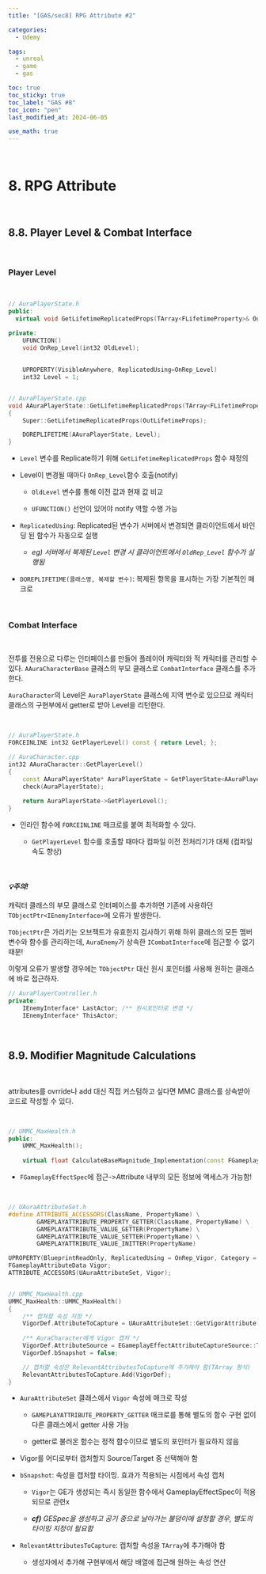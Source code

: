 ```yaml
---
title: "[GAS/sec8] RPG Attribute #2"

categories:
  - Udemy

tags:
  - unreal
  - game
  - gas

toc: true
toc_sticky: true
toc_label: "GAS #8"
toc_icon: "pen"
last_modified_at: 2024-06-05

use_math: true
---
```


<br>

# **8. RPG Attribute**

<br>

## **8.8. Player Level & Combat Interface**

<br>

### **Player Level**

<br>

```c++
// AuraPlayerState.h
public:
  virtual void GetLifetimeReplicatedProps(TArray<FLifetimeProperty>& OutLifetimeProps) const override;

private:
  	UFUNCTION()
	void OnRep_Level(int32 OldLevel);
	
	
	UPROPERTY(VisibleAnywhere, ReplicatedUsing=OnRep_Level)
	int32 Level = 1;


// AuraPlayerState.cpp
void AAuraPlayerState::GetLifetimeReplicatedProps(TArray<FLifetimeProperty>& OutLifetimeProps) const
{
	Super::GetLifetimeReplicatedProps(OutLifetimeProps);

	DOREPLIFETIME(AAuraPlayerState, Level);
}
```

* `Level` 변수를 Replicate하기 위해 `GetLifetimeReplicatedProps` 함수 재정의

* Level이 변경될 때마다 `OnRep_Level`함수 호출(notify)

  * `OldLevel` 변수를 통해 이전 값과 현재 값 비교
  
  * `UFUNCTION()` 선언이 있어야 notify 역할 수행 가능
  
* `ReplicatedUsing`: Replicated된 변수가 서버에서 변경되면 클라이언트에서 바인딩 된 함수가 자동으로 실행
  
  * *eg) 서버에서 복제된 `Level` 변경 시 클라이언트에서 `OldRep_Level` 함수가 실행됨*

* `DOREPLIFETIME(클래스명, 복제할 변수)`: 복제된 항목을 표시하는 가장 기본적인 매크로


<br>

### **Combat Interface**

<br>

전투를 전용으로 다루는 인터페이스를 만들어 플레이어 캐릭터와 적 캐릭터를 관리할 수 있다. `AAuraCharacterBase` 클래스의 부모 클래스로 `CombatInterface` 클래스를 추가한다.

`AuraCharacter`의 Level은 `AuraPlayerState` 클래스에 지역 변수로 있으므로 캐릭터 클래스의 구현부에서 getter로 받아 Level을 리턴한다.

<br>

```c++
// AuraPlayerState.h
FORCEINLINE int32 GetPlayerLevel() const { return Level; };

// AuraCharacter.cpp
int32 AAuraCharacter::GetPlayerLevel()
{
	const AAuraPlayerState* AuraPlayerState = GetPlayerState<AAuraPlayerState>();
	check(AuraPlayerState);
	
	return AuraPlayerState->GetPlayerLevel();
}
```

* 인라인 함수에 `FORCEINLINE` 매크로를 붙여 최적화할 수 있다.
  
  * `GetPlayerLevel` 함수를 호출할 때마다 컴파일 이전 전처리기가 대체 (컴파일 속도 향상)

<br>

#### ***💡주의!***


캐릭터 클래스의 부모 클래스로 인터페이스를 추가하면 기존에 사용하던 `TObjectPtr<IEnemyInterface>`에 오류가 발생한다.

`TObjectPtr`은 가리키는 오브젝트가 유효한지 검사하기 위해 하위 클래스의 모든 멤버 변수와 함수를 관리하는데, `AuraEnemy`가 상속한 `ICombatInterface`에 접근할 수 없기 때문!

이렇게 오류가 발생할 경우에는 `TObjectPtr` 대신 원시 포인터를 사용해 원하는 클래스에 바로 접근하자.

```c++
// AuraPlayerController.h
private:
	IEnemyInterface* LastActor; /** 원시포인터로 변경 */
	IEnemyInterface* ThisActor;
```


<br>


## **8.9. Modifier Magnitude Calculations**

<br> 

attributes를 ovrride나 add 대신 직접 커스텀하고 싶다면 MMC 클래스를 상속받아 코드로 작성할 수 있다.

<br>

```c++
// UMMC_MaxHealth.h
public:
	UMMC_MaxHealth();
		
	virtual float CalculateBaseMagnitude_Implementation(const FGameplayEffectSpec& Spec) const override;
```

* `FGameplayEffectSpec`에 접근->Attribute 내부의 모든 정보에 액세스가 가능함!

<br>


```c++
// UAuraAttributeSet.h
#define ATTRIBUTE_ACCESSORS(ClassName, PropertyName) \
		GAMEPLAYATTRIBUTE_PROPERTY_GETTER(ClassName, PropertyName) \
		GAMEPLAYATTRIBUTE_VALUE_GETTER(PropertyName) \
		GAMEPLAYATTRIBUTE_VALUE_SETTER(PropertyName) \
		GAMEPLAYATTRIBUTE_VALUE_INITTER(PropertyName)

UPROPERTY(BlueprintReadOnly, ReplicatedUsing = OnRep_Vigor, Category = "Primary Attributes")
FGameplayAttributeData Vigor;
ATTRIBUTE_ACCESSORS(UAuraAttributeSet, Vigor);


// UMMC_MaxHealth.cpp
UMMC_MaxHealth::UMMC_MaxHealth()
{
	/** 캡쳐할 속성 지정 */
	VigorDef.AttributeToCapture = UAuraAttributeSet::GetVigorAttribute();
	
	/** AuraCharacter에게 Vigor 캡처 */
	VigorDef.AttributeSource = EGameplayEffectAttributeCaptureSource::Target;
	VigorDef.bSnapshot = false;

	// 캡처할 속성은 RelevantAttributesToCapture에 추가해야 함(TArray 형식)
	RelevantAttributesToCapture.Add(VigorDef);
}


```

* `AuraAttributeSet` 클래스에서 `Vigor` 속성에 매크로 작성

	* `GAMEPLAYATTRIBUTE_PROPERTY_GETTER` 매크로를 통해 별도의 함수 구현 없이 다른 클래스에서 getter 사용 가능

	* getter로 불러온 함수는 정적 함수이므로 별도의 포인터가 필요하지 않음

* Vigor를 어디로부터 캡처할지 Source/Target 중 선택해야 함

* `bSnapshot`: 속성을 캡처할 타이밍. 효과가 적용되는 시점에서 속성 캡처

	* `Vigor`는 GE가 생성되는 즉시 동일한 함수에서 GameplayEffectSpec이 적용되므로 관련x

	* ***cf)** GESpec을 생성하고 공기 중으로 날아가는 불덩이에 설정할 경우, 별도의 타이밍 지정이 필요함*

* `RelevantAttributesToCapture`: 캡처할 속성을 `TArray`에 추가해야 함

	* 생성자에서 추가해 구현부에서 해당 배열에 접근해 원하는 속성 연산